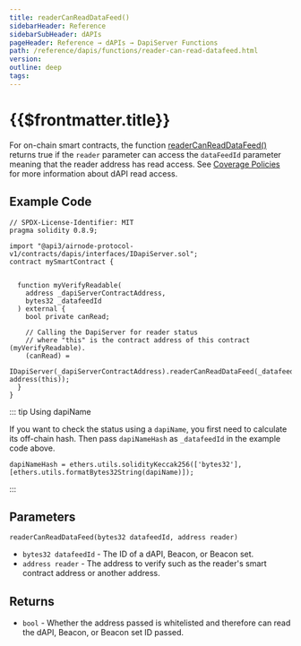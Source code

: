 ```yaml
---
title: readerCanReadDataFeed()
sidebarHeader: Reference
sidebarSubHeader: dAPIs
pageHeader: Reference → dAPIs → DapiServer Functions
path: /reference/dapis/functions/reader-can-read-datafeed.html
version:
outline: deep
tags:
---
```


<VersionWarning/>

<PageHeader/>

<SearchHighlight/>

# {{$frontmatter.title}}

For on-chain smart contracts, the function
[readerCanReadDataFeed()](https://github.com/api3dao/airnode-protocol-v1/blob/v0.5.0/contracts/dapis/DapiServer.sol#L771-L781)
returns true if the `reader` parameter can access the `dataFeedId` parameter
meaning that the reader address has read access. See
[Coverage Policies](/explore/dapis/coverage-policies.md) for more information
about dAPI read access.

## Example Code

```solidity
// SPDX-License-Identifier: MIT
pragma solidity 0.8.9;

import "@api3/airnode-protocol-v1/contracts/dapis/interfaces/IDapiServer.sol";
contract mySmartContract {


  function myVerifyReadable(
    address _dapiServerContractAddress,
    bytes32 _datafeedId
  ) external {
    bool private canRead;

    // Calling the DapiServer for reader status
    // where "this" is the contract address of this contract (myVerifyReadable).
    (canRead) =
      IDapiServer(_dapiServerContractAddress).readerCanReadDataFeed(_datafeedId, address(this));
  }
}

```

::: tip Using dapiName

If you want to check the status using a `dapiName`, you first need to calculate
its off-chain hash. Then pass `dapiNameHash` as `_datafeedId` in the example
code above.

```solidity
dapiNameHash = ethers.utils.solidityKeccak256(['bytes32'], [ethers.utils.formatBytes32String(dapiName)]);
```

:::

## Parameters

`readerCanReadDataFeed(bytes32 datafeedId, address reader)`

- `bytes32 datafeedId` - The ID of a dAPI, Beacon, or Beacon set.
- `address reader` - The address to verify such as the reader's smart contract
  address or another address.

## Returns

- `bool` - Whether the address passed is whitelisted and therefore can read the
  dAPI, Beacon, or Beacon set ID passed.
